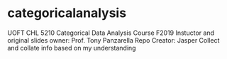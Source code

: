 # categoricalanalysis
UOFT CHL 5210 Categorical Data Analysis Course F2019
Instuctor and original slides owner: Prof. Tony Panzarella
Repo Creator: Jasper
Collect and collate info based on my understanding

